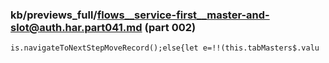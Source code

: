 ### kb/previews_full/flows__service-first__master-and-slot@auth.har.part041.md (part 002)

```md
is.navigateToNextStepMoveRecord();else{let e=!!(this.tabMasters$.valu
```

```
